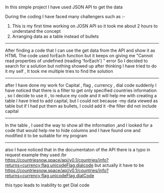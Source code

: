 In this simple project I have used JSON API to get the data 

During the coding I have faced many challengers such as :- 
1) This is my first time working on JOSN API so it took me about 2 hours to understand the concept
2) Arranging data as a table instead of bullets
______________________________________
After finding a code that I can use the get data from the API and show it as HTML 
The code used forEach function but it keeps on giving me 
"Cannot read properties of undefined (reading 'forEach') " 
error
So I decided to search for a solution but nothing showed up 
after thinking I have tried to do it my self , It took me multiple tries to find the solution
______________________________________
after I have done my work for Capital , flag , currency , dial code  suddenly I have noticed that there is a filter to get only specified countries information , so I decide to use it , to reduce my code and it will help me with creating a table 
I have tried to add capital, but I could not because 
-my data viewed as table but if I had put them as bullets, I could add it
-the filter did not include capital
______________________________________
In the table , I used the way to show all the information ,and I looked for a code that would help me to hide columns and I have found one and modified it to be suitable for my program

______________________________________
also I have noticed that in the documentaton of the API there is a typo in request example 
they used /br
https://countriesnow.space/api/v0.1/countries/info?returns=currency,flag,unicodeFlag,dialcode
but actually it have to be    
https://countriesnow.space/api/v0.1/countries/info?returns=currency,flag,unicodeFlag,dialCode

this typo leads to inability to get Dial code
